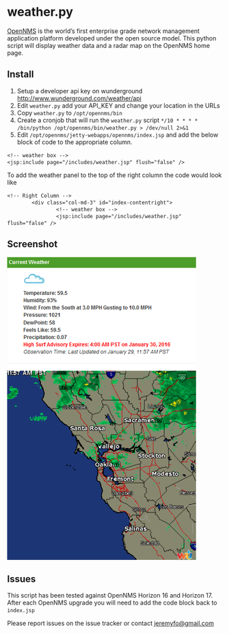 # weather.py

[OpenNMS](http://opennms.org) is the world’s first enterprise grade network management application platform developed under the open source model. This python script will display weather data and a radar map on the OpenNMS home page.

## Install
1. Setup a developer api key on wunderground http://www.wunderground.com/weather/api
2. Edit `weather.py` add your API_KEY and change your location in the URLs
3. Copy `weather.py` to `/opt/opennms/bin`
4. Create a cronjob that will run the `weather.py` script `*/10 * * * * /bin/python /opt/opennms/bin/weather.py > /dev/null 2>&1`
5. Edit `/opt/opennms/jetty-webapps/opennms/index.jsp` and add the below block of code to the appropriate column.
```
<!-- weather box -->
<jsp:include page="/includes/weather.jsp" flush="false" />
```
To add the weather panel to the top of the right column the code would look like
```
<!-- Right Column -->
        <div class="col-md-3" id="index-contentright">
                <!-- weather box -->
                <jsp:include page="/includes/weather.jsp" flush="false" />
```
## Screenshot
![weather.py screenshot](https://raw.githubusercontent.com/jeremyfo/opennms-weather/master/SCREENSHOT.PNG)

## Issues
This script has been tested against OpenNMS Horizon 16 and Horizon 17. After each OpenNMS upgrade you will need to add the code block back to `index.jsp`

Please report issues on the issue tracker or contact jeremyfo@gmail.com

